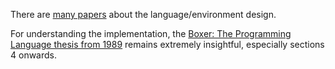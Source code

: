 There are [many papers][literature] about the language/environment design.

For understanding the implementation, the [Boxer: The Programming Language thesis from 1989][LeighKlotz1989] remains extremely insightful, especially sections 4 onwards.

[literature]: https://boxer-project.github.io/boxer-literature/Thematic%20index/
[LeighKlotz1989]: https://boxer-project.github.io/boxer-literature/theses/Boxer,%20The%20Programming%20Language%20(Klotz,%20MIT%20BSc,%201989).pdf
